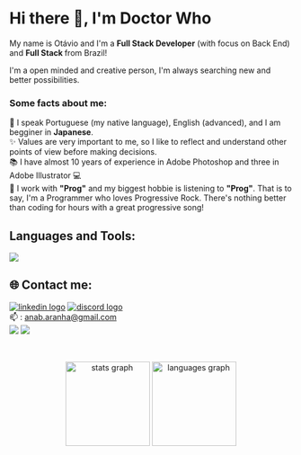 # Hi there 👋, I'm Doctor Who
<p align="left">My name is Otávio and I'm a <strong>Full Stack Developer</strong> (with focus on Back End) and <strong>Full Stack </strong> from Brazil!</p>
<p align="left">I'm a open minded and creative person, I'm always searching new and better possibilities.</p>

### Some facts about me:
<p align="left">
  💬  I speak Portuguese (my native language), English (advanced), and I am begginer in <strong>Japanese</strong>.<br>
  ✨  Values are very important to me, so I like to reflect and understand other points of view before making decisions.<br>
  📚  I have almost 10 years of experience in Adobe Photoshop and three in Adobe Illustrator 💻<br>
  🎸  I work with <strong>"Prog"</strong> and my biggest hobbie is listening to <strong>"Prog"</strong>. That is to say, I'm a Programmer who loves Progressive Rock. There's nothing better than coding for hours with a great progressive song!
</p>  


## Languages and Tools:

<img src="https://skillicons.dev/icons?i=react,js,ts,nodejs,mongodb,postgres,html,css" /> 

## 🌐 Contact me:
<div align="left">
  <a href='https://www.linkedin.com/in/ana-aranha/' target='_blank'><img src="https://img.shields.io/badge/LinkedIn-%230077B5.svg?logo=linkedin&logoColor=white" alt="linkedin logo"  /><a/>
  <a href='https://discordapp.com/users/663557550326677515' target='_blank'><img src="https://img.shields.io/badge/Discord-%237289DA.svg?logo=discord&logoColor=white" alt="discord logo"  /></a><br>
📫 : <a href='mailto:anab.aranha@gmail.com'>anab.aranha@gmail.com</a>
    </div>

<div> 
  <a href = "mailto:otavionunes190@gmail.com"><img src="https://img.shields.io/badge/-Gmail-%23333?style=for-the-badge&logo=gmail&logoColor=white" target="_blank"></a>
  <a href="https://www.linkedin.com/in/otavio-nunes-6762041b0?lipi=urn%3Ali%3Apage%3Ad_flagship3_profile_view_base_contact_details%3BYo%2Bpr1FyR3OP%2BBrXaJzxdQ%3D%3D" target="_blank"><img src="https://img.shields.io/badge/-LinkedIn-%230077B5?style=for-the-badge&logo=linkedin&logoColor=white" target="_blank"></a> 
  
</div>

##

<br clear="both">

<div align="center">
  <img src="https://github-readme-stats-sigma-five.vercel.app/api?hide_title=false&hide_rank=false&show_icons=true&include_all_commits=true&count_private=true&disable_animations=false&theme=dracula&locale=en&hide_border=false&username=otavio-code" height="150" alt="stats graph"  />
  <img src="https://github-readme-stats-sigma-five.vercel.app/api/top-langs?locale=en&hide_title=false&layout=compact&card_width=320&langs_count=5&theme=dracula&hide_border=false&username=otavio-code" height="150" alt="languages graph"  />
</div>
<br clear="both">

